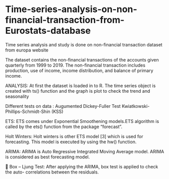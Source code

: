 # Time-series-analysis-on-non-financial-transaction-from-Eurostats-database
Time series analysis and study is done on non-financial transaction dataset from europa website

The dataset contains the non-financial transactions of the accounts given quarterly from 1999 to 2019. The non-financial transaction includes production, use of income, income distribution, and balance of primary income.


ANALYSIS: At first the dataset is loaded in to R. The time series 
object is created with ts() function and the graph is 
plot to check the trend and seasonality

Different tests on data :
Augumented Dickey-Fuller Test
Kwiatkowski-Phillips-Schmidt-Shin (KSS)


ETS: ETS comes under Exponential Smoothening models.ETS algorithm is called by the ets() function from the package “forecast”.

Holt Winters: Holt winters is other ETS model [3] which is used for forecasting. This model is executed by using the hw() function.

ARIMA: ARIMA is Auto Regressive Integrated Moving Average model. ARIMA is considered as best forecasting model.

 Box – Ljung Test: After applying the ARIMA, box test is applied to check the auto- correlations between the residuals.
